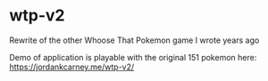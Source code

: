 # wtp-v2
Rewrite of the other Whoose That Pokemon game I wrote years ago

Demo of application is playable with the original 151 pokemon here: https://jordankcarney.me/wtp-v2/
